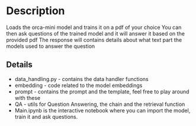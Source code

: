 # Description
Loads the orca-mini model and trains it on a pdf of your choice
You can then ask questions of the trained model and it will answer it based on the provided pdf
The response will contains details about what text part the models used to answer the question

## Details

- data_handling.py - contains the data handler functions
- embedding - code related to the model embeddings
- prompt - contains the prompt and the template, feel free to play around with these
- QA - utils for Question Answering, the chain and the retrieval function
- Main.ipynb is the interactive notebook where you can import the model, train it and ask questions. 
